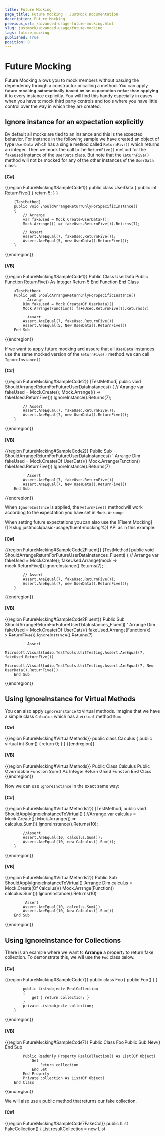 ```yaml
---
title: Future Mocking
page_title: Future Mocking | JustMock Documentation
description: Future Mocking
previous_url: /advanced-usage-future-mocking.html
slug: justmock/advanced-usage/future-mocking
tags: future,mocking
published: True
position: 8
---
```


# Future Mocking

Future Mocking allows you to mock members without passing the dependency through a constructor or calling a method. You can apply future mocking automatically based on an expectation rather than applying it to every instance explicitly. You will find this handy especially in cases when you have to mock third party controls and tools where you have little control over the way in which they are created.

## Ignore instance for an expectation explicitly

By default all mocks are tied to an instance and this is the expected behavior. For instance in the following sample we have created an object of type `UserData` which has a single method called `ReturnFive()` which returns an integer. Then we mock the call to the `ReturnFive()` method for the `fakeUsed` instance of the `UserData` class. But note that the `ReturnFive()` method will not be mocked for any of the other instances of the `UserData` class.

  #### __[C#]__

  {{region FutureMocking#SampleCode1}}
    public class UserData
        {
            public int ReturnFive()
            {
                return 5;
            }
        }

        [TestMethod]
        public void ShouldArrangeReturnOnlyForSpecificInstance()
        {
            // Arrange
            var fakeUsed = Mock.Create<UserData>();
            Mock.Arrange(() => fakeUsed.ReturnFive()).Returns(7);

            // Assert
            Assert.AreEqual(7, fakeUsed.ReturnFive());
            Assert.AreEqual(5, new UserData().ReturnFive());    
        }
  {{endregion}}

  #### __[VB]__

  {{region FutureMocking#SampleCode1}}
    Public Class UserData
            Public Function ReturnFive() As Integer
                Return 5
            End Function
        End Class

        <TestMethod>
        Public Sub ShouldArrangeReturnOnlyForSpecificInstance()
            ' Arrange
            Dim fakeUsed = Mock.Create(Of UserData)()
            Mock.Arrange(Function() fakeUsed.ReturnFive()).Returns(7)

            ' Assert
            Assert.AreEqual(7, fakeUsed.ReturnFive())
            Assert.AreEqual(5, New UserData().ReturnFive())
        End Sub
  {{endregion}}

If we want to apply future mocking and assure that all `UserData` instances use the same mocked version of the `ReturnFive()` method, we can call `IgnoreInstance()`.

  #### __[C#]__

  {{region FutureMocking#SampleCode2}}
    [TestMethod]
        public void ShouldArrangeReturnForFutureUserDataInstances()
        {
            // Arrange
            var fakeUsed = Mock.Create<UserData>();
            Mock.Arrange(() => fakeUsed.ReturnFive()).IgnoreInstance().Returns(7);

            // Assert
            Assert.AreEqual(7, fakeUsed.ReturnFive());
            Assert.AreEqual(7, new UserData().ReturnFive());
        }
  {{endregion}}

  #### __[VB]__

  {{region FutureMocking#SampleCode2}}
    <TestMethod>
        Public Sub ShouldArrangeReturnForFutureUserDataInstances()
            ' Arrange
            Dim fakeUsed = Mock.Create(Of UserData)()
            Mock.Arrange(Function() fakeUsed.ReturnFive()).IgnoreInstance().Returns(7)

            ' Assert
            Assert.AreEqual(7, fakeUsed.ReturnFive())
            Assert.AreEqual(7, New UserData().ReturnFive())
        End Sub
  {{endregion}}

When `IgnoreInstance` is applied, the `ReturnFive()` method will work according to the expectation you have set in `Mock.Arrange`.

When setting future expectations you can also use the [Fluent Mocking]({%slug justmock/basic-usage/fluent-mocking%}) API as in this example:

  #### __[C#]__

  {{region FutureMocking#SampleCode2Fluent}}
    [TestMethod]
        public void ShouldArrangeReturnForFutureUserDataInstances_Fluent()
        {
            // Arrange
            var fakeUsed = Mock.Create<UserData>();
            fakeUsed.Arrange(mock => mock.ReturnFive()).IgnoreInstance().Returns(7);

            // Assert
            Assert.AreEqual(7, fakeUsed.ReturnFive());
            Assert.AreEqual(7, new UserData().ReturnFive());
        }
  {{endregion}}

  #### __[VB]__

  {{region FutureMocking#SampleCode2Fluent}}
    <TestMethod>
        Public Sub ShouldArrangeReturnForFutureUserDataInstances_Fluent()
            ' Arrange
            Dim fakeUsed = Mock.Create(Of UserData)()
            fakeUsed.Arrange(Function(x) x.ReturnFive()).IgnoreInstance().Returns(7)

            ' Assert
            Microsoft.VisualStudio.TestTools.UnitTesting.Assert.AreEqual(7, fakeUsed.ReturnFive())
            Microsoft.VisualStudio.TestTools.UnitTesting.Assert.AreEqual(7, New UserData().ReturnFive())
        End Sub
  {{endregion}}


## Using IgnoreInstance for Virtual Methods

You can also apply `IgnoreInstance` to virtual methods. Imagine that we have a simple class `Calculus` which has a `virtual` method `Sum`:

  #### __[C#]__

  {{region FutureMocking#VirtualMethods}}
    public class Calculus
        {
            public virtual int Sum()
            {
                return 0;
            }
        }
  {{endregion}}

  #### __[VB]__

  {{region FutureMocking#VirtualMethods}}
    Public Class Calculus
            Public Overridable Function Sum() As Integer
                Return 0
            End Function
        End Class
  {{endregion}}

Now we can use `IgnoreInctance` in the exact same way:

  #### __[C#]__

  {{region FutureMocking#VirtualMethods2}}
    [TestMethod]
        public void ShouldApplyIgnoreInstanceToVirtual()
        {
            //Arrange
            var calculus = Mock.Create<Calculus>();
            Mock.Arrange(() => calculus.Sum()).IgnoreInstance().Returns(10);

            //Assert
            Assert.AreEqual(10, calculus.Sum());
            Assert.AreEqual(10, new Calculus().Sum());
        }
  {{endregion}}

  #### __[VB]__

  {{region FutureMocking#VirtualMethods2}}
    <TestMethod>
        Public Sub ShouldApplyIgnoreInstanceToVirtual()
            'Arrange
            Dim calculus = Mock.Create(Of Calculus)()
            Mock.Arrange(Function() calculus.Sum()).IgnoreInstance().Returns(10)

            'Assert
            Assert.AreEqual(10, calculus.Sum())
            Assert.AreEqual(10, New Calculus().Sum())
        End Sub
  {{endregion}}


## Using IgnoreInstance for Collections

There is an example where we want to __Arrange__ a property to return fake collection. To demonstrate this, we will use the `Foo` class below.

  #### __[C#]__

  {{region FutureMocking#SampleCode7}}
    public class Foo
        {
            public Foo()
            {
            }

            public List<object> RealCollection
            {
                get { return collection; }
            }
            private List<object> collection;
        }
  {{endregion}}

  #### __[VB]__

  {{region FutureMocking#SampleCode7}}
    Public Class Foo
            Public Sub New()
            End Sub

            Public ReadOnly Property RealCollection() As List(Of Object)
                Get
                    Return collection
                End Get
            End Property
            Private collection As List(Of Object)
        End Class
  {{endregion}}

We will also use a public method that returns our fake collection.

  #### __[C#]__

  {{region FutureMocking#SampleCode7FakeCol}}
    public IList<object> FakeCollection()
        {
            List<object> resultCollection = new List<object>();

            resultCollection.Add("asd");
            resultCollection.Add(123);
            resultCollection.Add(true);

            return resultCollection;
        }
  {{endregion}}

  #### __[VB]__

  {{region FutureMocking#SampleCode7FakeCol}}
    Public Function FakeCollection() As IList(Of Object)
            Dim resultCollection As New List(Of Object)()

            resultCollection.Add("asd")
            resultCollection.Add(123)
            resultCollection.Add(True)

            Return resultCollection
        End Function
  {{endregion}}

This is how the test will look like:

  #### __[C#]__

  {{region FutureMocking#SampleCode7Test}}
    [TestMethod]
        public void ShouldReturnFakeCollectionForFutureCall()
        {
            var fooMocked = Mock.Create<Foo>();

            var expectedCollection = FakeCollection();

            // Arrange
            Mock.Arrange(() => fooMocked.RealCollection).IgnoreInstance().ReturnsCollection(expectedCollection);

            // Act
            var actualArrangedCollection = fooMocked.RealCollection;
            var actualUnArrangedCollection = new Foo().RealCollection;

            // Assert
            // Asserting for the arranged instance
            Assert.AreEqual(expectedCollection.Count, actualArrangedCollection.Count);
            Assert.AreEqual(expectedCollection.FirstOrDefault(), actualArrangedCollection.FirstOrDefault());

            // Asserting for a new unarranged instance
            Assert.AreEqual(expectedCollection.Count, actualUnArrangedCollection.Count);
            Assert.AreEqual(expectedCollection.FirstOrDefault(), actualUnArrangedCollection.FirstOrDefault());
        }
  {{endregion}}

  #### __[VB]__

  {{region FutureMocking#SampleCode7Test}}
    <TestMethod>
        Public Sub ShouldReturnFakeCollectionForFutureCall()
            Dim fooMocked = Mock.Create(Of Foo)()

            Dim expectedCollection = FakeCollection()

            ' Arrange
            Mock.Arrange(Function() fooMocked.RealCollection).IgnoreInstance().ReturnsCollection(expectedCollection)

            ' Act
            Dim actualArrangedCollection = fooMocked.RealCollection
            Dim actualUnArrangedCollection = New Foo().RealCollection

            ' Assert
            ' Asserting for the arranged instance
            Assert.AreEqual(expectedCollection.Count, actualArrangedCollection.Count)
            Assert.AreEqual(expectedCollection.FirstOrDefault(), actualArrangedCollection.FirstOrDefault())

            ' Asserting for a new unarranged instance
            Assert.AreEqual(expectedCollection.Count, actualUnArrangedCollection.Count)
            Assert.AreEqual(expectedCollection.FirstOrDefault(), actualUnArrangedCollection.FirstOrDefault())
        End Sub
  {{endregion}}

You can see that the test logic is the same as in the previous tests with the only difference that you are returning a collection this time.

## Future Constructor Mocking

With JustMock you are even able to future mock the constructor of an instance. Let`s assume we have the following class:

  #### __[C#]__

  {{region FutureMocking#SampleCodeFutureCtorMocking}}
    public class FooWithNotImplementedConstructor
        {
            public FooWithNotImplementedConstructor()
            {
                throw new NotImplementedException();
            }
        }
  {{endregion}}

  #### __[VB]__

  {{region FutureMocking#SampleCodeFutureCtorMocking}}
    Public Class FooWithNotImplementedConstructor
            Public Sub New()
                Throw New NotImplementedException()
            End Sub
        End Class
  {{endregion}}

We can easily arrange its constructor like this:

  #### __[C#]__

  {{region FutureMocking#SampleCodeFutureCtorMockingTest}}
    [TestMethod]
        public void ShouldMockConstructorForFutureInstances()
        {
            // Arrange
            Mock.Arrange(() => new FooWithNotImplementedConstructor()).DoNothing(); // Directly arranging the constructor

            // Act
            var myNewInstance = new FooWithNotImplementedConstructor(); // This will not throw an exception

            // Assert
            Assert.IsNotNull(myNewInstance);
            Assert.IsInstanceOfType(myNewInstance, typeof(FooWithNotImplementedConstructor));
        }
  {{endregion}}

  #### __[VB]__

  {{region FutureMocking#SampleCodeFutureCtorMockingTest}}
    <TestMethod>
        Public Sub ShouldMockConstructorForFutureInstances()
            ' Arrange
            Mock.Arrange(Function() New FooWithNotImplementedConstructor()).DoNothing() ' Directly arranging the constructor

            ' Act
            Dim myNewInstance = New FooWithNotImplementedConstructor() ' This will not throw an exception

            ' Assert
            Assert.IsNotNull(myNewInstance)
            Assert.IsInstanceOfType(myNewInstance, GetType(FooWithNotImplementedConstructor))
        End Sub
  {{endregion}}

This will apply __DoNothing__ to the constructor of every new instance of type `FooWithNotImplementedConstructor` called during the test method.

## Mocking the New Operator

With JustMock you can arrange a return value for a new object creation. Let's assume we have the following class:

  #### __[C#]__

  {{region FutureMocking#SampleCodeNewObjMocking}}
    public class FooWithProp
        {
            public string MyProp { get; set; }
        }

        public FooWithProp GetNewInstance()
        {
            return new FooWithProp();
        }
  {{endregion}}

  #### __[VB]__

  {{region FutureMocking#SampleCodeNewObjMocking}}
    Public Class FooWithProp
            Public Property MyProp As String
        End Class

        Public Function GetNewInstance() As FooWithProp
            Return New FooWithProp()
        End Function
  {{endregion}}

We can easily arrange each new instance of the `FooWithProp` class, to return a predefined object of the same type:

  #### __[C#]__

  {{region FutureMocking#SampleCodeNewObjMockingTest}}
    [TestMethod]
        public void ShouldReturnNewObjectForFutureInstances()
        {
            // Arrange
            var testObj = new FooWithProp() { MyProp = "Test" };

            // Directly arranging the expression to return our predefined object
            Mock.Arrange(() => new FooWithProp()).Returns(testObj); 

            // Act
            var myNewInstance = GetNewInstance();

            // Assert
            Assert.IsNotNull(myNewInstance);
            Assert.IsInstanceOfType(myNewInstance, typeof(FooWithProp));
            // Assert that the returned instance is equal to the predefined
            Assert.AreEqual("Test", myNewInstance.MyProp);
        }
  {{endregion}}

  #### __[VB]__

  {{region FutureMocking#SampleCodeNewObjMockingTest}}
    <TestMethod>
        Public Sub ShouldReturnNewObjectForFutureInstances()
            ' Arrange
            Dim testObj = New FooWithProp()
            testObj.MyProp = "Test"

            ' Directly arranging the expression to return our predefined object
            Mock.Arrange(Function() New FooWithProp()).Returns(testObj)

            ' Act
            Dim myNewInstance = GetNewInstance()

            ' Assert
            Assert.IsNotNull(myNewInstance)
            Assert.IsInstanceOfType(myNewInstance, GetType(FooWithProp))
            ' Assert that the returned instance is equal to the predefined
            Assert.AreEqual("Test", myNewInstance.MyProp)
        End Sub
  {{endregion}}

This will work for each new instance of the `FooWithProp` type outside the test method. Still, it applies only for code, executed under the test context.

## Future Mocking Across Threads

Future mocking across all threads is an unsafe operation because it may compromise the stability of the testing framework. Arrangements that ignore the instance are valid only for the current thread by default. To make an arrangement that ignores the instance valid on all threads, add the .OnAllThreads() clause to the arrangement: 

  {{region }}
    Mock.Arrange(() => new DBContext()).DoNothing().OnAllThreads();
  {{endregion}}


## Advanced Example

Let's see a UI example where we have a form. Based on some action against the form, it raises an event which needs to be handled in a specific way, therefore in the unit test we want to assert the expected value of the handler execution.

  #### __[C#]__

  {{region FutureMocking#SampleCode3}}
    public Form()
	{
		InitializeComponent();
	
		this.service = new EntryService();
	
		service.Saved += new EventHandler<EntrySavedEventArgs>(service_Saved);
	}
  {{endregion}}

Imagine that we have defined an `EntryService` the purpose of which is to save some entries to a database when the user has made any changes. For instance, we can have a button on the form and when the user is finished editing the entries pressing this button will trigger a call to the following method:

  {{region FutureMocking#SampleCode4}}
    public void SaveToDatabase(string value)
	{
		try
		{
			this.service.Save(value);
		}
		catch (DuplicateEntryException ex)
		{
			MessageBox.Show("Entry Duplicated " + ex.DuplicatedValue);
		}
	}
  {{endregion}}


Here is the handler for the `service.Saved` event:
	
{{region FutureMocking#SampleCode5}}
	public void service_Saved(object sender, EntrySavedEventArgs e)
	{
		this.label1.Text = "Saved string : " + e.EntryValue;
	}
{{endregion}}

Next, is a simple test using [MSpec](https://codebetter.com/aaronjensen/2008/05/08/introducing-machine-specifications-or-mspec-for-short/) where we have created an event handler which will receive as an argument the value which was passed to the `service.Save` call in the `SaveToDatabase` method.

{{region FutureMocking#SampleCode6}}
	[Subject(typeof(Form))]
	public class when_save_to_database_is_invoked_on_form
	{
	    Establish context = () =>
	    {
	        IEntryService serviceMock = Mock.Create<EntryService>();
	        Mock.Arrange(() => serviceMock.Save(valueToSave)).Raises(() => serviceMock.Saved += null, new EntrySavedEventArgs(valueToSave));
	    };
	
	    private Because of = () =>
	    {
	        sut = new Form();
	        sut.SaveToDatabase(valueToSave);
	    };
	
	    private It should_assert_that_label_contains_expected_valueToSave = () =>
	        sut.label1.Text.ShouldEqual("Saved string : " + valueToSave);
	
	    static Form sut;
	    const string valueToSave = "Raise Event";
	}
{{endregion}}

Here we can see that although no instance is supplied to the target UI class, JustMock picks up the intended setup from the context.

## See Also

 * [Fluent Mocking]({%slug justmock/basic-usage/fluent-mocking%})
